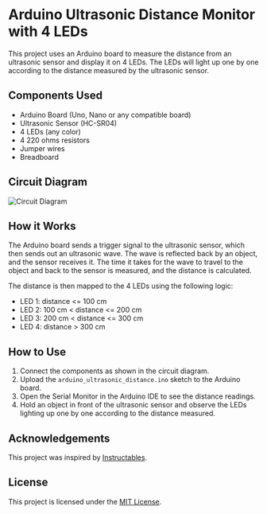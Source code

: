 # Arduino Ultrasonic Distance Monitor with 4 LEDs

This project uses an Arduino board to measure the distance from an ultrasonic sensor and display it on 4 LEDs. The LEDs will light up one by one according to the distance measured by the ultrasonic sensor.

## Components Used

- Arduino Board (Uno, Nano or any compatible board)
- Ultrasonic Sensor (HC-SR04)
- 4 LEDs (any color)
- 4 220 ohms resistors
- Jumper wires
- Breadboard

## Circuit Diagram

![Circuit Diagram](circuit_diagram.png)

## How it Works

The Arduino board sends a trigger signal to the ultrasonic sensor, which then sends out an ultrasonic wave. The wave is reflected back by an object, and the sensor receives it. The time it takes for the wave to travel to the object and back to the sensor is measured, and the distance is calculated.

The distance is then mapped to the 4 LEDs using the following logic:
- LED 1: distance <= 100 cm
- LED 2: 100 cm < distance <= 200 cm
- LED 3: 200 cm < distance <= 300 cm
- LED 4: distance > 300 cm

## How to Use

1. Connect the components as shown in the circuit diagram.
2. Upload the `arduino_ultrasonic_distance.ino` sketch to the Arduino board.
3. Open the Serial Monitor in the Arduino IDE to see the distance readings.
4. Hold an object in front of the ultrasonic sensor and observe the LEDs lighting up one by one according to the distance measured.

## Acknowledgements

This project was inspired by [Instructables](https://www.instructables.com/Arduino-Ultrasonic-Distance-Measurement-With-4-LED/).

## License

This project is licensed under the [MIT License](LICENSE).
